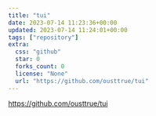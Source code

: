 ```yaml
---
title: "tui"
date: 2023-07-14 11:23:36+00:00
updated: 2023-07-14 11:24:01+00:00
tags: ["repository"]
extra:
  css: "github"
  star: 0
  forks_count: 0
  license: "None"
  url: "https://github.com/ousttrue/tui"
---
```


<https://github.com/ousttrue/tui>

